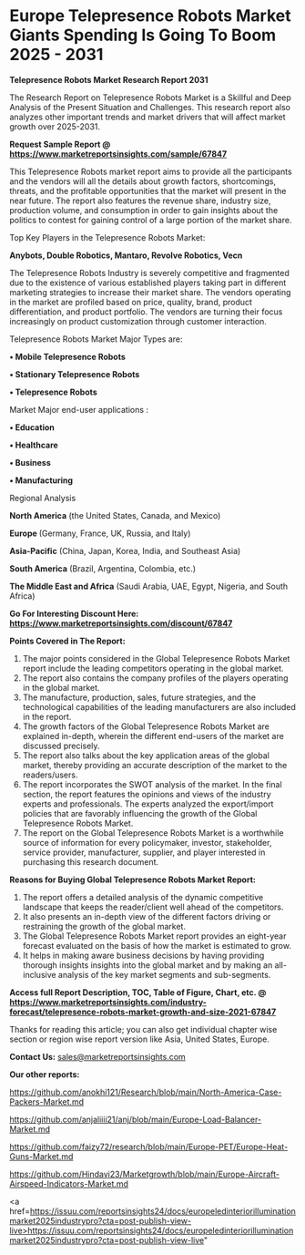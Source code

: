 # Europe Telepresence Robots Market Giants Spending Is Going To Boom 2025 - 2031

<strong>Telepresence Robots Market Research Report 2031</strong>

The Research Report on Telepresence Robots Market is a Skillful and Deep Analysis of the Present Situation and Challenges. This research report also analyzes other important trends and market drivers that will affect market growth over 2025-2031.

<strong>Request Sample Report @ <a href=https://www.marketreportsinsights.com/sample/67847>https://www.marketreportsinsights.com/sample/67847</a></strong>

This Telepresence Robots market report aims to provide all the participants and the vendors will all the details about growth factors, shortcomings, threats, and the profitable opportunities that the market will present in the near future. The report also features the revenue share, industry size, production volume, and consumption in order to gain insights about the politics to contest for gaining control of a large portion of the market share.

Top Key Players in the Telepresence Robots Market:

<strong>Anybots, Double Robotics, Mantaro, Revolve Robotics, Vecn</strong>

The Telepresence Robots Industry is severely competitive and fragmented due to the existence of various established players taking part in different marketing strategies to increase their market share. The vendors operating in the market are profiled based on price, quality, brand, product differentiation, and product portfolio. The vendors are turning their focus increasingly on product customization through customer interaction.

Telepresence Robots Market Major Types are:

<strong>• Mobile Telepresence Robots

• Stationary Telepresence Robots

• Telepresence Robots</strong>

Market Major end-user applications :

<strong>• Education

• Healthcare

• Business

• Manufacturing</strong>

Regional Analysis

</u><strong><b>North America</b></strong> (the United States, Canada, and Mexico)

<strong><b>Europe </b></strong>(Germany, France, UK, Russia, and Italy)

<strong><b>Asia-Pacific</b></strong> (China, Japan, Korea, India, and Southeast Asia)

<strong><b>South America</b></strong> (Brazil, Argentina, Colombia, etc.)

<strong><b>The Middle East and Africa</b></strong> (Saudi Arabia, UAE, Egypt, Nigeria, and South Africa)

<strong>Go For Interesting Discount Here: <a href=https://www.marketreportsinsights.com/discount/67847>https://www.marketreportsinsights.com/discount/67847</a></strong>

<strong>Points Covered in The Report:</strong>
<ol>
  <li>The major points considered in the Global Telepresence Robots Market report include the leading competitors operating in the global market.</li>
  <li>The report also contains the company profiles of the players operating in the global market.</li>
  <li>The manufacture, production, sales, future strategies, and the technological capabilities of the leading manufacturers are also included in the report.</li>
  <li>The growth factors of the Global Telepresence Robots Market are explained in-depth, wherein the different end-users of the market are discussed precisely.</li>
  <li>The report also talks about the key application areas of the global market, thereby providing an accurate description of the market to the readers/users.</li>
  <li>The report incorporates the SWOT analysis of the market. In the final section, the report features the opinions and views of the industry experts and professionals. The experts analyzed the export/import policies that are favorably influencing the growth of the Global Telepresence Robots Market.</li>
  <li>The report on the Global Telepresence Robots Market is a worthwhile source of information for every policymaker, investor, stakeholder, service provider, manufacturer, supplier, and player interested in purchasing this research document.</li>
</ol>
<strong>Reasons for Buying Global Telepresence Robots Market Report:</strong>

<ol>
  <li>The report offers a detailed analysis of the dynamic competitive landscape that keeps the reader/client well ahead of the competitors.</li>
  <li>It also presents an in-depth view of the different factors driving or restraining the growth of the global market.</li>
  <li>The Global Telepresence Robots Market report provides an eight-year forecast evaluated on the basis of how the market is estimated to grow.</li>
  <li>It helps in making aware business decisions by having providing thorough insights insights into the global market and by making an all-inclusive analysis of the key market segments and sub-segments.</li>
</ol>
<strong>Access full Report Description, TOC, Table of Figure, Chart, etc. @ <a href=https://www.marketreportsinsights.com/industry-forecast/telepresence-robots-market-growth-and-size-2021-67847>https://www.marketreportsinsights.com/industry-forecast/telepresence-robots-market-growth-and-size-2021-67847</a></strong>


Thanks for reading this article; you can also get individual chapter wise section or region wise report version like Asia, United States, Europe.

<strong>Contact Us:</strong>
sales@marketreportsinsights.com

<strong>Our other reports:</strong>

<a href=https://github.com/anokhi121/Research/blob/main/North-America-Case-Packers-Market.md>https://github.com/anokhi121/Research/blob/main/North-America-Case-Packers-Market.md</a>

<a href=https://github.com/anjaliiii21/anj/blob/main/Europe-Load-Balancer-Market.md>https://github.com/anjaliiii21/anj/blob/main/Europe-Load-Balancer-Market.md</a>

<a href=https://github.com/faizy72/research/blob/main/Europe-PET/Europe-Heat-Guns-Market.md>https://github.com/faizy72/research/blob/main/Europe-PET/Europe-Heat-Guns-Market.md</a>

<a href=https://github.com/Hindavi23/Marketgrowth/blob/main/Europe-Aircraft-Airspeed-Indicators-Market.md>https://github.com/Hindavi23/Marketgrowth/blob/main/Europe-Aircraft-Airspeed-Indicators-Market.md</a>

<a href=https://issuu.com/reportsinsights24/docs/europeledinteriorilluminationmarket2025industrypro?cta=post-publish-view-live>https://issuu.com/reportsinsights24/docs/europeledinteriorilluminationmarket2025industrypro?cta=post-publish-view-live</a>"
